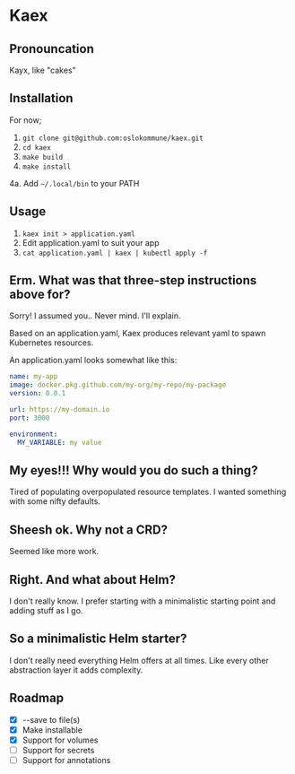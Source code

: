 # Kaex

## Pronouncation
Kayx, like "cakes"

## Installation
For now;
1. `git clone git@github.com:oslokommune/kaex.git`
2. `cd kaex`
3. `make build`
4. `make install`

4a. Add `~/.local/bin` to your PATH

## Usage
1. `kaex init > application.yaml`
2. Edit application.yaml to suit your app
3. `cat application.yaml | kaex | kubectl apply -f`

## Erm. What was that three-step instructions above for?
Sorry! I assumed you.. Never mind. I'll explain.

Based on an application.yaml, Kaex produces relevant yaml to spawn Kubernetes
resources.

An application.yaml looks somewhat like this:
```yaml
name: my-app
image: docker.pkg.github.com/my-org/my-repo/my-package
version: 0.0.1

url: https://my-domain.io
port: 3000

environment:
  MY_VARIABLE: my value
```

## My eyes!!! Why would you do such a thing?
Tired of populating overpopulated resource templates. I wanted something with
some nifty defaults.

## Sheesh ok. Why not a CRD?
Seemed like more work.

## Right. And what about Helm?
I don't really know. I prefer starting with a minimalistic starting point and
adding stuff as I go.

## So a minimalistic Helm starter?
I don't really need everything Helm offers at all times. Like every other
abstraction layer it adds complexity.


## Roadmap

- [x] --save to file(s)
- [x] Make installable
- [x] Support for volumes
- [ ] Support for secrets
- [ ] Support for annotations
